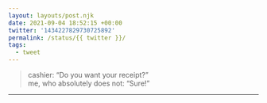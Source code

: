 ```yaml
---
layout: layouts/post.njk
date: 2021-09-04 18:52:15 +00:00
twitter: '1434227829730725892'
permalink: /status/{{ twitter }}/
tags: 
  - tweet
---
```


> cashier: “Do you want your receipt?”  
> me, who absolutely does not: “Sure!”

---

